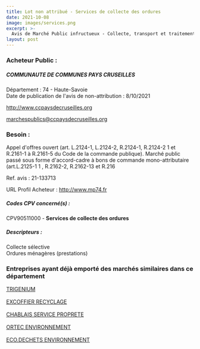 ```yaml
---
title: Lot non attribué - Services de collecte des ordures
date: 2021-10-08
image: images/services.png
excerpt: >-
  Avis de Marché Public infructueux - Collecte, transport et traitement des flux issus des collectes sélectives de verre, cartons et multi-matériaux
layout: post
---
```


### Acheteur Public :
##### COMMUNAUTE DE COMMUNES PAYS CRUSEILLES
Département : 74 - Haute-Savoie<br/>
Date de publication de l'avis de non-attribution : 8/10/2021


http://www.ccpaysdecruseilles.org

marchespublics@ccpaysdecruseilles.org


### Besoin :

Appel d'offres ouvert (art. L.2124-1, L.2124-2, R.2124-1, R.2124-2 1 et R.2161-1 à R.2161-5 du Code de la commande publique). Marché public passé sous forme d'accord-cadre à bons de commande mono-attributaire (art.L.2125-1 1 , R.2162-2, R.2162-13 et R.216

Ref. avis : 21-133713

URL Profil Acheteur : http://www.mp74.fr

##### Codes CPV concerné(s) :
CPV90511000 - **Services de collecte des ordures** <br/>

##### Descripteurs :
Collecte sélective <br/>
Ordures ménagères (prestations) <br/>

### Entreprises ayant déjà emporté des marchés similaires dans ce département
<a href="/entreprise-547/siren-326620242">TRIGENIUM</a><br/><br/>
<a href="/entreprise-547/siren-327020087">EXCOFFIER RECYCLAGE</a><br/><br/>
<a href="/entreprise-548/siren-334441268">CHABLAIS SERVICE PROPRETE</a><br/><br/>
<a href="/entreprise-553/siren-389675018">ORTEC ENVIRONNEMENT</a><br/><br/>
<a href="/entreprise-577/siren-802947432">ECO.DECHETS ENVIRONNEMENT</a><br/><br/>

